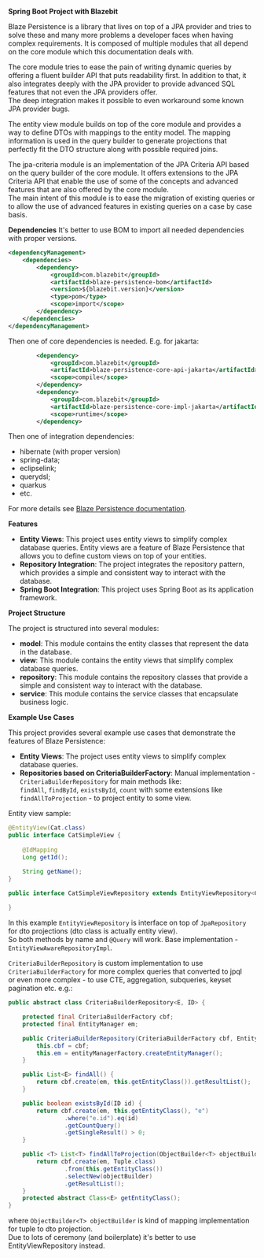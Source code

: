**Spring Boot Project with Blazebit**

Blaze Persistence is a library that lives on top of a JPA provider and tries to solve these and many more problems a developer faces when having complex requirements. It is composed of multiple modules that all depend on the core module which this documentation deals with.

The core module tries to ease the pain of writing dynamic queries by offering a fluent builder API that puts readability first. In addition to that, it also integrates deeply with the JPA provider to provide advanced SQL features that not even the JPA providers offer.    
The deep integration makes it possible to even workaround some known JPA provider bugs.

The entity view module builds on top of the core module and provides a way to define DTOs with mappings to the entity model. The mapping information is used in the query builder to generate projections that perfectly fit the DTO structure along with possible required joins.

The jpa-criteria module is an implementation of the JPA Criteria API based on the query builder of the core module. It offers extensions to the JPA Criteria API that enable the use of some of the concepts and advanced features that are also offered by the core module.   
The main intent of this module is to ease the migration of existing queries or to allow the use of advanced features in existing queries on a case by case basis.

**Dependencies**
It's better to use BOM to import all needed dependencies with proper versions.

```xml
<dependencyManagement>
    <dependencies>
        <dependency>
            <groupId>com.blazebit</groupId>
            <artifactId>blaze-persistence-bom</artifactId>
            <version>${blazebit.version}</version>
            <type>pom</type>
            <scope>import</scope>
        </dependency>
    </dependencies>
</dependencyManagement>
```

Then one of core dependencies is needed. E.g. for jakarta:
```xml
        <dependency>
            <groupId>com.blazebit</groupId>
            <artifactId>blaze-persistence-core-api-jakarta</artifactId>
            <scope>compile</scope>
        </dependency>
        <dependency>
            <groupId>com.blazebit</groupId>
            <artifactId>blaze-persistence-core-impl-jakarta</artifactId>
            <scope>runtime</scope>
        </dependency>
```

Then one of integration dependencies:
- hibernate (with proper version)
- spring-data;
- eclipselink;
- querydsl;
- quarkus
- etc.

For more details see [Blaze Persistence documentation](https://persistence.blazebit.com/documentation/1.6/core/manual/en_US).

**Features**

*   **Entity Views**: This project uses entity views to simplify complex database queries. Entity views are a feature of Blaze Persistence that allows you to define custom views on top of your entities.
*   **Repository Integration**: The project integrates the repository pattern, which provides a simple and consistent way to interact with the database.
*   **Spring Boot Integration**: This project uses Spring Boot as its application framework.

**Project Structure**

The project is structured into several modules:

*   **model**: This module contains the entity classes that represent the data in the database.
*   **view**: This module contains the entity views that simplify complex database queries.
*   **repository**: This module contains the repository classes that provide a simple and consistent way to interact with the database.
*   **service**: This module contains the service classes that encapsulate business logic.

**Example Use Cases**

This project provides several example use cases that demonstrate the features of Blaze Persistence:

*   **Entity Views**: The project uses entity views to simplify complex database queries.
*   **Repositories based on CriteriaBuilderFactory**: Manual implementation - `CriteriaBuilderRepository` for main methods like:   
`findAll`, `findById`, `existsById`, `count` with some extensions like `findAllToProjection` - to project entity to some view.

Entity view sample:
```java
@EntityView(Cat.class)
public interface CatSimpleView {
    
    @IdMapping
    Long getId();

    String getName();
}

public interface CatSimpleViewRepository extends EntityViewRepository<CatSimpleView, Long> {
    
}
```

In this example `EntityViewRepository` is interface on top of `JpaRepository` for dto projections (dto class is actually entity view).  
So both methods by name and `@Query` will work.
Base implementation - `EntityViewAwareRepositoryImpl`.

`CriteriaBuilderRepository` is custom implementation to use `CriteriaBuilderFactory` for more complex queries that converted to jpql    
or even more complex - to use CTE, aggregation, subqueries, keyset pagination etc.
e.g.:
```java
public abstract class CriteriaBuilderRepository<E, ID> {

    protected final CriteriaBuilderFactory cbf;
    protected final EntityManager em;

    public CriteriaBuilderRepository(CriteriaBuilderFactory cbf, EntityManagerFactory entityManagerFactory) {
        this.cbf = cbf;
        this.em = entityManagerFactory.createEntityManager();
    }

    public List<E> findAll() {
        return cbf.create(em, this.getEntityClass()).getResultList();
    }

    public boolean existsById(ID id) {
        return cbf.create(em, this.getEntityClass(), "e")
                .where("e.id").eq(id)
                .getCountQuery()
                .getSingleResult() > 0;
    }

    public <T> List<T> findAllToProjection(ObjectBuilder<T> objectBuilder) {
        return cbf.create(em, Tuple.class)
                .from(this.getEntityClass())
                .selectNew(objectBuilder)
                .getResultList();
    }
    protected abstract Class<E> getEntityClass();
}

```
where `ObjectBuilder<T> objectBuilder` is kind of mapping implementation for tuple to dto projection.   
Due to lots of ceremony (and boilerplate) it's better to use EntityViewRepository instead.
